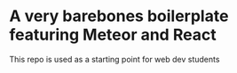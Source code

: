 # A very barebones boilerplate featuring Meteor and React
This repo is used as a starting point for web dev students
